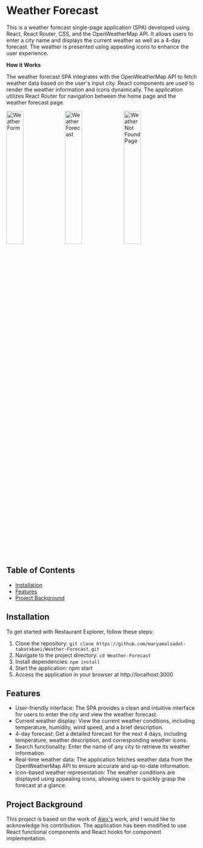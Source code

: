 
# Weather Forecast

This is a weather forecast single-page application (SPA) developed using React, React Router, CSS, and the OpenWeatherMap API. It allows users to enter a city name and displays the current weather as well as a 4-day forecast. The weather is presented using appealing icons to enhance the user experience.<br>

**How it Works**

The weather forecast SPA integrates with the OpenWeatherMap API to fetch weather data based on the user's input city. React components are used to render the weather information and icons dynamically. The application utilizes React Router for navigation between the home page and the weather forecast page.


<img src="https://github.com/maryamalsadat-tabatabaei/Weather-Forecast/assets/87692864/e0dd7a56-e5bc-4ba2-bff9-c456a4e70250" alt="Weather Form" width="30%" height="auto">
<img src="https://github.com/maryamalsadat-tabatabaei/Weather-Forecast/assets/87692864/79182b5b-575e-4830-83f7-1d19abea9d4e" alt="Weather Forecast" width="30%" height="auto">
<img src="https://github.com/maryamalsadat-tabatabaei/Weather-Forecast/assets/87692864/2708a0d1-448a-4ec6-97a2-fa0ca81f22f3" alt="Weather Not Found Page" width="30%" height="auto">


## Table of Contents

- [Installation](#installation)
- [Features](#features)
- [Project Background](#project-background)


## Installation
To get started with Restaurant Explorer, follow these steps:

1. Clone the repository: `git clone https://github.com/maryamalsadat-tabatabaei/Weather-Forecast.git`
2. Navigate to the project directory: `cd Weather-Forecast`
3. Install dependencies: `npm install`
4. Start the application: npm start
5. Access the application in your browser at http://localhost:3000
   
## Features
- User-friendly interface: The SPA provides a clean and intuitive interface for users to enter the city and view the weather forecast.
- Current weather display: View the current weather conditions, including temperature, humidity, wind speed, and a brief description.
- 4-day forecast: Get a detailed forecast for the next 4 days, including temperature, weather description, and corresponding weather icons.
- Search functionality: Enter the name of any city to retrieve its weather information.
- Real-time weather data: The application fetches weather data from the OpenWeatherMap API to ensure accurate and up-to-date information.
- Icon-based weather representation: The weather conditions are displayed using appealing icons, allowing users to quickly grasp the forecast at a glance.

## Project Background

This project is based on the work of [Alex's](https://github.com/alexkowsik/react-weather-app) work, and I would like to acknowledge his contribution. The application has been modified to use React functional components and React hooks for component implementation.
